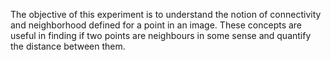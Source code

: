 The objective of this experiment is to understand the notion of connectivity and neighborhood defined for a point in an image. These concepts are useful in finding if two points are neighbours in some sense and quantify the distance between them.